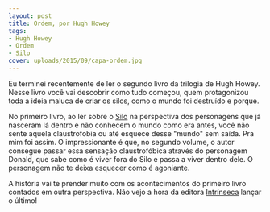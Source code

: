 ```yaml
---
layout: post
title: Ordem, por Hugh Howey
tags:
- Hugh Howey
- Ordem
- Silo
cover: uploads/2015/09/capa-ordem.jpg
---
```


Eu terminei recentemente de ler o segundo livro da trilogia de Hugh Howey. Nesse livro você vai descobrir como tudo começou, quem protagonizou toda a ideia maluca de criar os silos, como o mundo foi destruído e porque.

No primeiro livro, ao ler sobre o <a href="{{ site.baseUrl }}/silo-por-hugh-howey/">Silo</a> na perspectiva dos personagens que já nasceram lá dentro e não conhecem o mundo como era antes, você não sente aquela claustrofobia ou até esquece desse "mundo" sem saída. Pra mim foi assim. O impressionante é que, no segundo volume, o autor consegue passar essa sensação claustrofóbica através do personagem Donald, que sabe como é viver fora do Silo e passa a viver dentro dele. O personagem não te deixa esquecer como é agoniante.

A história vai te prender muito com os acontecimentos do primeiro livro contados em outra perspectiva. Não vejo a hora da editora <a href="http://www.intrinseca.com.br/ordem/">Intrínseca</a> lançar o último!
